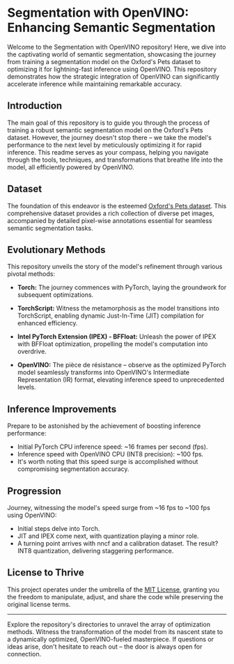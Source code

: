 # Segmentation with OpenVINO: Enhancing Semantic Segmentation

Welcome to the Segmentation with OpenVINO repository! Here, we dive into the captivating world of semantic segmentation, showcasing the journey from training a segmentation model on the Oxford's Pets dataset to optimizing it for lightning-fast inference using OpenVINO. This repository demonstrates how the strategic integration of OpenVINO can significantly accelerate inference while maintaining remarkable accuracy.

## Introduction

The main goal of this repository is to guide you through the process of training a robust semantic segmentation model on the Oxford's Pets dataset. However, the journey doesn't stop there – we take the model's performance to the next level by meticulously optimizing it for rapid inference. This readme serves as your compass, helping you navigate through the tools, techniques, and transformations that breathe life into the model, all efficiently powered by OpenVINO.

## Dataset

The foundation of this endeavor is the esteemed [Oxford's Pets dataset](https://www.robots.ox.ac.uk/~vgg/data/pets/). This comprehensive dataset provides a rich collection of diverse pet images, accompanied by detailed pixel-wise annotations essential for seamless semantic segmentation tasks.

## Evolutionary Methods

This repository unveils the story of the model's refinement through various pivotal methods:

- **Torch:** The journey commences with PyTorch, laying the groundwork for subsequent optimizations.

- **TorchScript:** Witness the metamorphosis as the model transitions into TorchScript, enabling dynamic Just-In-Time (JIT) compilation for enhanced efficiency.

- **Intel PyTorch Extension (IPEX) - BFFloat:** Unleash the power of IPEX with BFFloat optimization, propelling the model's computation into overdrive.

- **OpenVINO:** The pièce de résistance – observe as the optimized PyTorch model seamlessly transforms into OpenVINO's Intermediate Representation (IR) format, elevating inference speed to unprecedented levels.

## Inference Improvements

Prepare to be astonished by the achievement of boosting inference performance:

- Initial PyTorch CPU inference speed: ~16 frames per second (fps).
- Inference speed with OpenVINO CPU (INT8 precision): ~100 fps.
- It's worth noting that this speed surge is accomplished without compromising segmentation accuracy.

## Progression

Journey, witnessing the model's speed surge from ~16 fps to ~100 fps using OpenVINO:

- Initial steps delve into Torch.
- JIT and IPEX come next, with quantization playing a minor role.
- A turning point arrives with nncf and a calibration dataset. The result? INT8 quantization, delivering staggering performance.

## License to Thrive

This project operates under the umbrella of the [MIT License](LICENSE), granting you the freedom to manipulate, adjust, and share the code while preserving the original license terms.

---

Explore the repository's directories to unravel the array of optimization methods. Witness the transformation of the model from its nascent state to a dynamically optimized, OpenVINO-fueled masterpiece. If questions or ideas arise, don't hesitate to reach out – the door is always open for connection.

